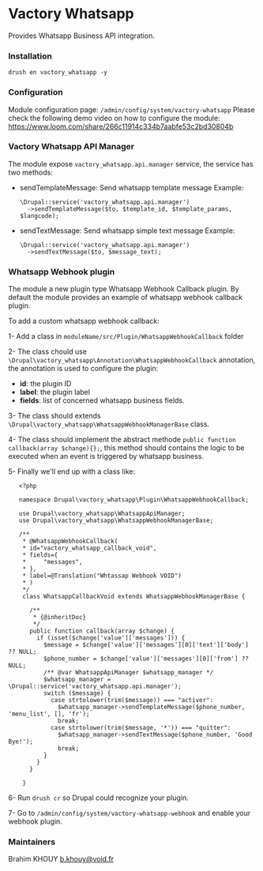 # Vactory Whatsapp
Provides Whatsapp Business API integration.

### Installation
`drush en vactory_whatsapp -y`

### Configuration
Module configuration page: `/admin/config/system/vactory-whatsapp`
Please check the following demo video on how to configure the module:
https://www.loom.com/share/266c11914c334b7aabfe53c2bd30804b

### Vactory Whatsapp API Manager
The module expose `vactory_whatsapp.api.manager` service,
the service has two methods:
* sendTemplateMessage: Send whatsapp template message
Example:

      \Drupal::service('vactory_whatsapp.api.manager')
        ->sendTemplateMessage($to, $template_id, $template_params, $langcode);
* sendTextMessage: Send whatsapp simple text message
Example:

      \Drupal::service('vactory_whatsapp.api.manager')
        ->sendTextMessage($to, $message_text);

### Whatsapp Webhook plugin
The module a new plugin type Whatsapp Webhook Callback plugin.
By default the module provides an example of whatsapp webhook callback plugin.

To add a custom whatsapp webhook callback:

1- Add a class in `moduleName/src/Plugin/WhatsappWebhookCallback` folder

2- The class chould use `\Drupal\vactory_whatsapp\Annotation\WhatsappWebhookCallback` annotation,
the annotation is used to configure the plugin:
 * **id**: the plugin ID
 * **label**: the plugin label
 * **fields**: list of concerned whatsapp business fields.

3- The class should extends `\Drupal\vactory_whatsapp\WhatsappWebhookManagerBase` class.

4- The class should implement the abstract methode `public function callback(array $change){};`,
this method should contains the logic to be executed when an event is triggered by whatsapp business.

5- Finally we'll end up with a class like:
 
       <?php
         
       namespace Drupal\vactory_whatsapp\Plugin\WhatsappWebhookCallback;

       use Drupal\vactory_whatsapp\WhatsappApiManager;
       use Drupal\vactory_whatsapp\WhatsappWebhookManagerBase;

       /**
        * @WhatsappWebhookCallback(
        * id="vactory_whatsapp_callback_void",
        * fields={
        *     "messages",
        * },
        * label=@Translation("Whtassap Webhook VOID")
        * )
        */
        class WhatsappCallbackVoid extends WhatsappWebhookManagerBase {

          /**
           * {@inheritDoc}
           */
          public function callback(array $change) {
            if (isset($change['value']['messages'])) {
              $message = $change['value']['messages'][0]['text']['body'] ?? NULL;
              $phone_number = $change['value']['messages'][0]['from'] ?? NULL;
              /** @var WhatsappApiManager $whatsapp_manager */
              $whatsapp_manager = \Drupal::service('vactory_whatsapp.api.manager');
              switch ($message) {
                case strtolower(trim($message)) === "activer":
                  $whatsapp_manager->sendTemplateMessage($phone_number, 'menu_list', [], 'fr');
                  break;
                case strtolower(trim($message, '*')) === "quitter":
                  $whatsapp_manager->sendTextMessage($phone_number, 'Good Bye!');
                  break;
              }
            }
          }

        }

6- Run `drush cr` so Drupal could recognize your plugin.

7- Go to `/admin/config/system/vactory-whatsapp-webhook` and enable your webhook plugin.

### Maintainers
Brahim KHOUY <b.khouy@void.fr>

